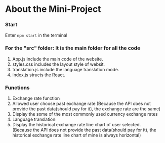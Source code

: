 
# About the Mini-Project

### Start
Enter `npm start` in the terminal


### For the "src" folder: It is the main folder for all the code
1. App.js include the main code of the website.
2. styles.css includes the layout style of websit.
3. translation.js include the language translation mode.
4. index.js structs the React.

### Functions
1. Exchange rate function
2. Allowed user choose past exchange rate
(Because the API does not provide the past data(should pay for it), the exchange rate are the same)
1. Display the some of the most commonly used currency exchange rates
2. Language translation
3. Display the historical exchange rate line chart of user selected.
(Because the API does not provide the past data(should pay for it), the historical exchange rate line chart of mine is always horizontal)

